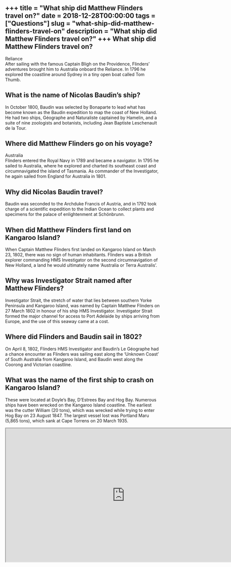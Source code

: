 +++
title = "What ship did Matthew Flinders travel on?"
date = 2018-12-28T00:00:00
tags = ["Questions"]
slug = "what-ship-did-matthew-flinders-travel-on"
description = "What ship did Matthew Flinders travel on?"
+++
What ship did Matthew Flinders travel on?
-----------------------------------------

Reliance  
After sailing with the famous Captain Bligh on the Providence, Flinders’ adventures brought him to Australia onboard the Reliance. In 1796 he explored the coastline around Sydney in a tiny open boat called Tom Thumb.

What is the name of Nicolas Baudin’s ship?
------------------------------------------

In October 1800, Baudin was selected by Bonaparte to lead what has become known as the Baudin expedition to map the coast of New Holland. He had two ships, Géographe and Naturaliste captained by Hamelin, and a suite of nine zoologists and botanists, including Jean Baptiste Leschenault de la Tour.

Where did Matthew Flinders go on his voyage?
--------------------------------------------

Australia  
Flinders entered the Royal Navy in 1789 and became a navigator. In 1795 he sailed to Australia, where he explored and charted its southeast coast and circumnavigated the island of Tasmania. As commander of the Investigator, he again sailed from England for Australia in 1801.

Why did Nicolas Baudin travel?
------------------------------

Baudin was seconded to the Archduke Francis of Austria, and in 1792 took charge of a scientific expedition to the Indian Ocean to collect plants and specimens for the palace of enlightenment at Schönbrunn.

When did Matthew Flinders first land on Kangaroo Island?
--------------------------------------------------------

When Captain Matthew Flinders first landed on Kangaroo Island on March 23, 1802, there was no sign of human inhabitants. Flinders was a British explorer commanding HMS Investigator on the second circumnavigation of New Holland, a land he would ultimately name ‘Australia or Terra Australis’.

Why was Investigator Strait named after Matthew Flinders?
---------------------------------------------------------

Investigator Strait, the stretch of water that lies between southern Yorke Peninsula and Kangaroo Island, was named by Captain Matthew Flinders on 27 March 1802 in honour of his ship HMS Investigator. Investigator Strait formed the major channel for access to Port Adelaide by ships arriving from Europe, and the use of this seaway came at a cost.

Where did Flinders and Baudin sail in 1802?
-------------------------------------------

On April 8, 1802, Flinders HMS Investigator and Baudin’s Le Géographe had a chance encounter as Flinders was sailing east along the ‘Unknown Coast’ of South Australia from Kangaroo Island, and Baudin west along the Coorong and Victorian coastline.

What was the name of the first ship to crash on Kangaroo Island?
----------------------------------------------------------------

These were located at Doyle’s Bay, D’Estrees Bay and Hog Bay. Numerous ships have been wrecked on the Kangaroo Island coastline. The earliest was the cutter William (20 tons), which was wrecked while trying to enter Hog Bay on 23 August 1847. The largest vessel lost was Portland Maru (5,865 tons), which sank at Cape Torrens on 20 March 1935.

<iframe allow="accelerometer; autoplay; clipboard-write; encrypted-media; gyroscope; picture-in-picture" allowfullscreen="" class="__youtube_prefs__  epyt-is-override  no-lazyload" data-no-lazy="1" data-origheight="433" data-origwidth="770" data-skipgform_ajax_framebjll="" height="433" id="_ytid_66212" loading="lazy" src="https://www.youtube.com/embed/5EcEr9fe7aA?enablejsapi=1&autoplay=0&cc_load_policy=0&cc_lang_pref=&iv_load_policy=1&loop=0&modestbranding=0&rel=1&fs=1&playsinline=0&autohide=2&theme=dark&color=red&controls=1&" title="YouTube player" width="770"></iframe>